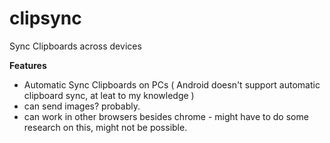 # clipsync
Sync Clipboards across devices

**Features**
 - Automatic Sync Clipboards on PCs ( Android doesn't support automatic clipboard sync, at leat to my knowledge )
 - can send images? probably.
 - can work in other browsers besides chrome - might have to do some research on this, might not be possible.
